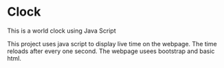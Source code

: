 # Clock
This is a world clock using Java Script

This project uses java script to display live time on the webpage.
The time reloads after every one second.
The webpage usees bootstrap and basic html.
